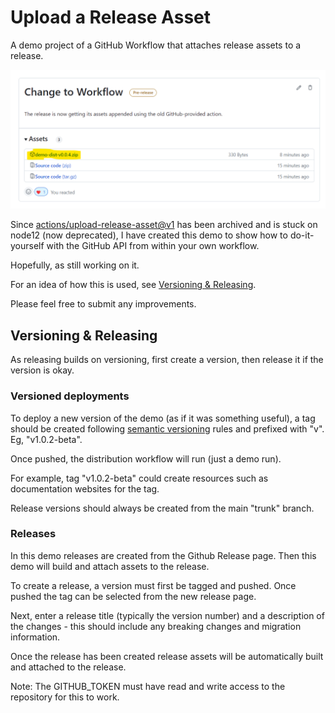 # Upload a Release Asset
A demo project of a GitHub Workflow that attaches release assets to a release.

![Screenshot](demo-screenshot.png)

Since [actions/upload-release-asset@v1](https://github.com/actions/upload-release-asset) has been archived and is stuck on node12 (now deprecated), I have created this demo to show how to do-it-yourself with the GitHub API from within your own workflow.

Hopefully, as still working on it.

For an idea of how this is used, see [Versioning & Releasing](#Versioning--Releasing).

Please feel free to submit any improvements. 


## Versioning & Releasing

As releasing builds on versioning, first create a version, then release it if the version is okay.

### Versioned deployments

To deploy a new version of the demo (as if it was something useful), a tag should be created following [semantic versioning](https://semver.org/) rules and prefixed with "v". Eg, "v1.0.2-beta".

Once pushed, the distribution workflow will run (just a demo run).

For example, tag "v1.0.2-beta" could create resources such as documentation websites for the tag.

Release versions should always be created from the main "trunk" branch.

### Releases

In this demo releases are created from the Github Release page. Then this demo will build and attach assets to the release.

To create a release, a version must first be tagged and pushed. Once pushed the tag can be selected from the new release page.

Next, enter a release title (typically the version number) and a description of the changes - this should include any breaking changes and migration information.

Once the release has been created release assets will be automatically built and attached to the release. 

Note: The  GITHUB_TOKEN must have read and write access to the repository for this to work.
